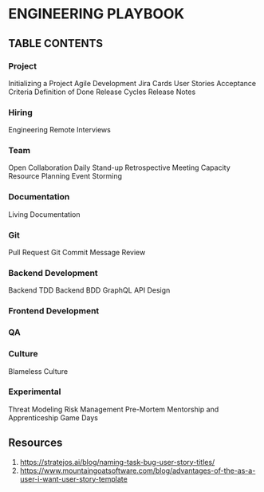 # ENGINEERING PLAYBOOK



## TABLE CONTENTS

### Project
Initializing a Project
Agile Development
Jira Cards
User Stories
Acceptance Criteria
Definition of Done
Release Cycles
Release Notes
### Hiring
Engineering Remote Interviews


### Team
Open Collaboration
Daily Stand-up
Retrospective Meeting
Capacity Resource Planning
Event Storming


### Documentation
Living Documentation

### Git
Pull Request
Git Commit Message
Review

### Backend Development
Backend TDD
Backend BDD
GraphQL API Design

### Frontend Development

### QA

### Culture
Blameless Culture

### Experimental
Threat Modeling
Risk Management
Pre-Mortem
Mentorship and Apprenticeship
Game Days

## Resources
1. https://stratejos.ai/blog/naming-task-bug-user-story-titles/
2. https://www.mountaingoatsoftware.com/blog/advantages-of-the-as-a-user-i-want-user-story-template

